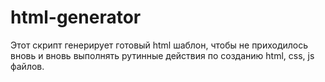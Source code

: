 # html-generator
Этот скрипт генерирует готовый
html шаблон, чтобы не приходилось вновь
и вновь выполнять рутинные действия по
созданию html, css, js файлов.
